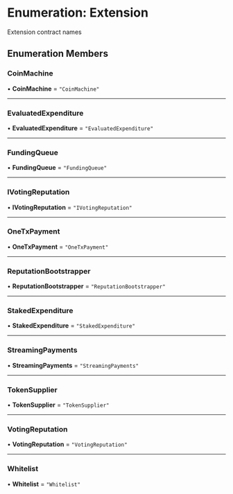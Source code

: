 # Enumeration: Extension

Extension contract names

## Enumeration Members

### CoinMachine

• **CoinMachine** = ``"CoinMachine"``

___

### EvaluatedExpenditure

• **EvaluatedExpenditure** = ``"EvaluatedExpenditure"``

___

### FundingQueue

• **FundingQueue** = ``"FundingQueue"``

___

### IVotingReputation

• **IVotingReputation** = ``"IVotingReputation"``

___

### OneTxPayment

• **OneTxPayment** = ``"OneTxPayment"``

___

### ReputationBootstrapper

• **ReputationBootstrapper** = ``"ReputationBootstrapper"``

___

### StakedExpenditure

• **StakedExpenditure** = ``"StakedExpenditure"``

___

### StreamingPayments

• **StreamingPayments** = ``"StreamingPayments"``

___

### TokenSupplier

• **TokenSupplier** = ``"TokenSupplier"``

___

### VotingReputation

• **VotingReputation** = ``"VotingReputation"``

___

### Whitelist

• **Whitelist** = ``"Whitelist"``
